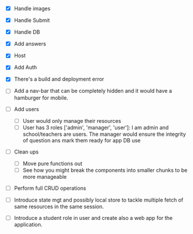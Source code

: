 - [x] Handle images
- [x] Handle Submit
- [x] Handle DB
- [x] Add answers
- [x] Host
- [x] Add Auth
- [x] There's a build and deployment error
- [ ] Add a nav-bar that can be completely hidden and it would have a hamburger for mobile.
- [ ] Add users
  - [ ] User would only manage their resources
  - [ ] User has 3 roles ['admin', 'manager', 'user']: I am admin and school/teachers are users. The manager would ensure the integrity of question ans mark them ready for app DB use
- [ ] Clean ups
  - [ ] Move pure functions out
  - [ ] See how you might break the components into smaller chunks to be more manageable
- [ ] Perform full CRUD operations

- [ ] Introduce state mgt and possibly local store to tackle multiple fetch of same resources in the same session.
- [ ] Introduce a student role in user and create also a web app for the application.
